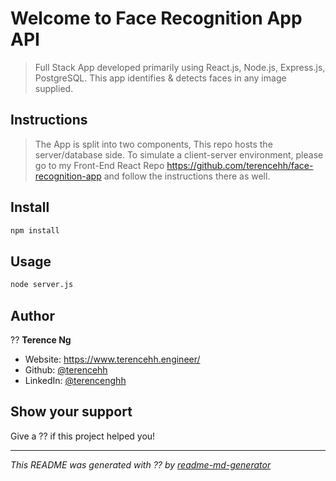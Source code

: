 # Welcome to Face Recognition App API

> Full Stack App developed primarily using React.js, Node.js, Express.js, PostgreSQL. This app identifies & detects faces in any image supplied.

## Instructions

> The App is split into two components, This repo hosts the server/database side. To simulate a client-server environment, please go to my Front-End React Repo https://github.com/terencehh/face-recognition-app and follow the instructions there as well.

## Install

```sh
npm install
```

## Usage

```sh
node server.js
```

## Author

?? **Terence Ng**

* Website: https://www.terencehh.engineer/
* Github: [@terencehh](https://github.com/terencehh)
* LinkedIn: [@terencenghh](https://linkedin.com/in/terencenghh)

## Show your support

Give a ?? if this project helped you!


***
_This README was generated with ?? by [readme-md-generator](https://github.com/kefranabg/readme-md-generator)_